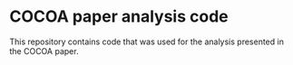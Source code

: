 # COCOA paper analysis code

This repository contains code that was used for the analysis presented in the COCOA paper.
